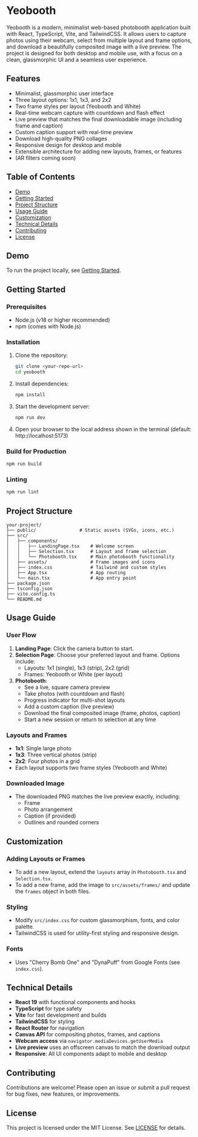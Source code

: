 
# Yeobooth

Yeobooth is a modern, minimalist web-based photobooth application built with React, TypeScript, Vite, and TailwindCSS. It allows users to capture photos using their webcam, select from multiple layout and frame options, and download a beautifully composited image with a live preview. The project is designed for both desktop and mobile use, with a focus on a clean, glassmorphic UI and a seamless user experience.

## Features

- Minimalist, glassmorphic user interface
- Three layout options: 1x1, 1x3, and 2x2
- Two frame styles per layout (Yeobooth and White)
- Real-time webcam capture with countdown and flash effect
- Live preview that matches the final downloadable image (including frame and caption)
- Custom caption support with real-time preview
- Download high-quality PNG collages
- Responsive design for desktop and mobile
- Extensible architecture for adding new layouts, frames, or features
- (AR filters coming soon)

## Table of Contents
- [Demo](#demo)
- [Getting Started](#getting-started)
- [Project Structure](#project-structure)
- [Usage Guide](#usage-guide)
- [Customization](#customization)
- [Technical Details](#technical-details)
- [Contributing](#contributing)
- [License](#license)

## Demo

To run the project locally, see [Getting Started](#getting-started).

## Getting Started

### Prerequisites
- Node.js (v18 or higher recommended)
- npm (comes with Node.js)

### Installation

1. Clone the repository:
   ```sh
   git clone <your-repo-url>
   cd yeobooth
   ```
2. Install dependencies:
   ```sh
   npm install
   ```
3. Start the development server:
   ```sh
   npm run dev
   ```
4. Open your browser to the local address shown in the terminal (default: http://localhost:5173)

### Build for Production

```sh
npm run build
```

### Linting

```sh
npm run lint
```

## Project Structure

```
your-project/
├── public/                # Static assets (SVGs, icons, etc.)
├── src/
│   ├── components/
│   │   ├── LandingPage.tsx    # Welcome screen
│   │   ├── Selection.tsx      # Layout and frame selection
│   │   └── Photobooth.tsx     # Main photobooth functionality
│   ├── assets/                # Frame images and icons
│   ├── index.css              # Tailwind and custom styles
│   ├── App.tsx                # App routing
│   └── main.tsx               # App entry point
├── package.json
├── tsconfig.json
├── vite.config.ts
└── README.md
```

## Usage Guide

### User Flow
1. **Landing Page**: Click the camera button to start.
2. **Selection Page**: Choose your preferred layout and frame. Options include:
   - Layouts: 1x1 (single), 1x3 (strip), 2x2 (grid)
   - Frames: Yeobooth or White (per layout)
3. **Photobooth**:
   - See a live, square camera preview
   - Take photos (with countdown and flash)
   - Progress indicator for multi-shot layouts
   - Add a custom caption (live preview)
   - Download the final composited image (frame, photos, caption)
   - Start a new session or return to selection at any time

### Layouts and Frames
- **1x1**: Single large photo
- **1x3**: Three vertical photos (strip)
- **2x2**: Four photos in a grid
- Each layout supports two frame styles (Yeobooth and White)

### Downloaded Image
- The downloaded PNG matches the live preview exactly, including:
  - Frame
  - Photo arrangement
  - Caption (if provided)
  - Outlines and rounded corners

## Customization

### Adding Layouts or Frames
- To add a new layout, extend the `layouts` array in `Photobooth.tsx` and `Selection.tsx`.
- To add a new frame, add the image to `src/assets/frames/` and update the `frames` object in both files.

### Styling
- Modify `src/index.css` for custom glassmorphism, fonts, and color palette.
- TailwindCSS is used for utility-first styling and responsive design.

### Fonts
- Uses "Cherry Bomb One" and "DynaPuff" from Google Fonts (see `index.css`).

## Technical Details

- **React 19** with functional components and hooks
- **TypeScript** for type safety
- **Vite** for fast development and builds
- **TailwindCSS** for styling
- **React Router** for navigation
- **Canvas API** for compositing photos, frames, and captions
- **Webcam access** via `navigator.mediaDevices.getUserMedia`
- **Live preview** uses an offscreen canvas to match the download output
- **Responsive**: All UI components adapt to mobile and desktop

## Contributing

Contributions are welcome! Please open an issue or submit a pull request for bug fixes, new features, or improvements.

## License

This project is licensed under the MIT License. See [LICENSE](LICENSE) for details.
